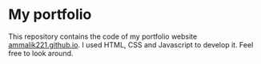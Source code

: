 # My portfolio

This repository contains the code of my portfolio website [ammalik221.github.io](https://ammalik221.github.io/ammar-portfolio/).
I used HTML, CSS and Javascript to develop it. Feel free to look around.
